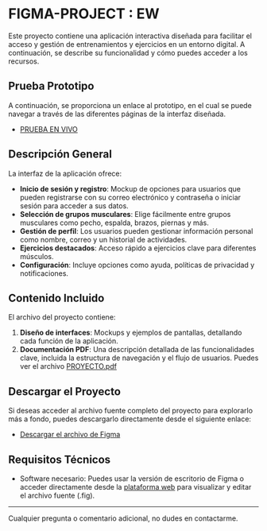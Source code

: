 # FIGMA-PROJECT : EW
Este proyecto contiene una aplicación interactiva diseñada para facilitar el acceso y gestión de entrenamientos y ejercicios en un entorno digital. A continuación, se describe su funcionalidad y cómo puedes acceder a los recursos.

## Prueba Prototipo
A continuación, se proporciona un enlace al prototipo, en el cual se puede navegar a través de las diferentes páginas de la interfaz diseñada.

- [PRUEBA EN VIVO]([www.figma.com/proto/wSt5frmLCKg99vcr6AbyVg/PROYECTO?node-id=4-413&p=f&t=cCHgLbaT8jzv8Mcm-1&scaling=scale-down&content-scaling=fixed&page-id=0%3A1](https://www.figma.com/proto/wSt5frmLCKg99vcr6AbyVg/PROYECTO?t=aLtS9RXUydMebR4Y-1&scaling=scale-down&content-scaling=fixed&page-id=0%3A1&node-id=4-413))

## Descripción General
La interfaz de la aplicación ofrece:
- **Inicio de sesión y registro**: Mockup de opciones para usuarios que pueden registrarse con su correo electrónico y contraseña o iniciar sesión para acceder a sus datos.
- **Selección de grupos musculares**: Elige fácilmente entre grupos musculares como pecho, espalda, brazos, piernas y más.
- **Gestión de perfil**: Los usuarios pueden gestionar información personal como nombre, correo y un historial de actividades.
- **Ejercicios destacados**: Acceso rápido a ejercicios clave para diferentes músculos.
- **Configuración**: Incluye opciones como ayuda, políticas de privacidad y notificaciones.

## Contenido Incluido
El archivo del proyecto contiene:
1. **Diseño de interfaces**: Mockups y ejemplos de pantallas, detallando cada función de la aplicación.
2. **Documentación PDF**: Una descripción detallada de las funcionalidades clave, incluida la estructura de navegación y el flujo de usuarios. Puedes ver el archivo [PROYECTO.pdf](./PROYECTO.pdf)

## Descargar el Proyecto
Si deseas acceder al archivo fuente completo del proyecto para explorarlo más a fondo, puedes descargarlo directamente desde el siguiente enlace:
- [Descargar el archivo de Figma](https://drive.google.com/file/d/1CiakAT1z1SD0RusOTFU8YajXkMS40s5N/view?usp=drive_link)

## Requisitos Técnicos
- Software necesario: Puedes usar la versión de escritorio de Figma o acceder directamente desde la [plataforma web](https://www.figma.com) para visualizar y editar el archivo fuente (.fig).

---

Cualquier pregunta o comentario adicional, no dudes en contactarme.
